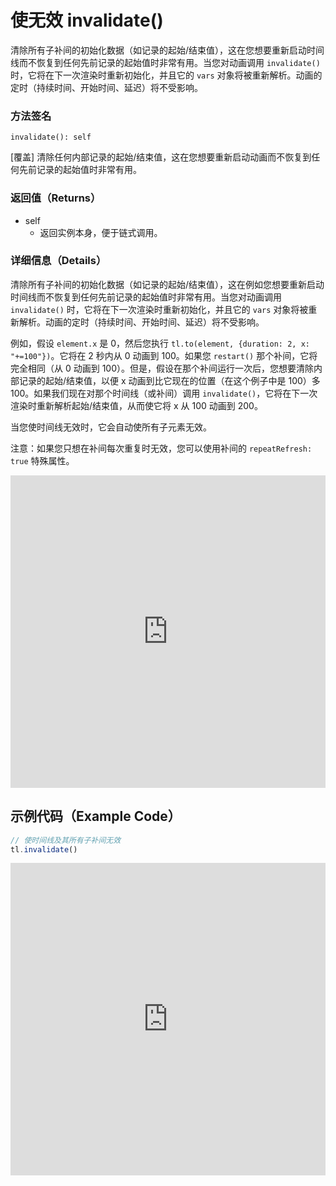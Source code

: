 # 使无效 invalidate()

清除所有子补间的初始化数据（如记录的起始/结束值），这在您想要重新启动时间线而不恢复到任何先前记录的起始值时非常有用。当您对动画调用 `invalidate()` 时，它将在下一次渲染时重新初始化，并且它的 `vars` 对象将被重新解析。动画的定时（持续时间、开始时间、延迟）将不受影响。

### 方法签名

```plaintext
invalidate(): self
```

[覆盖] 清除任何内部记录的起始/结束值，这在您想要重新启动动画而不恢复到任何先前记录的起始值时非常有用。

### 返回值（Returns）

- self
  - 返回实例本身，便于链式调用。

### 详细信息（Details）

清除所有子补间的初始化数据（如记录的起始/结束值），这在例如您想要重新启动时间线而不恢复到任何先前记录的起始值时非常有用。当您对动画调用 `invalidate()` 时，它将在下一次渲染时重新初始化，并且它的 `vars` 对象将被重新解析。动画的定时（持续时间、开始时间、延迟）将不受影响。

例如，假设 `element.x` 是 0，然后您执行 `tl.to(element, {duration: 2, x: "+=100"})`。它将在 2 秒内从 0 动画到 100。如果您 `restart()` 那个补间，它将完全相同（从 0 动画到 100）。但是，假设在那个补间运行一次后，您想要清除内部记录的起始/结束值，以便 x 动画到比它现在的位置（在这个例子中是 100）多 100。如果我们现在对那个时间线（或补间）调用 `invalidate()`，它将在下一次渲染时重新解析起始/结束值，从而使它将 x 从 100 动画到 200。

当您使时间线无效时，它会自动使所有子元素无效。

注意：如果您只想在补间每次重复时无效，您可以使用补间的 `repeatRefresh: true` 特殊属性。

<iframe src="https://www.youtube.com/embed/p1MAs-P_APk?si=500" width="100%" height="500" frameborder="0" allowfullscreen></iframe>

## 示例代码（Example Code）

```javascript
// 使时间线及其所有子补间无效
tl.invalidate()
```

<iframe src="https://codepen.io/GreenSock/pen/ZEzajvN" width="100%" height="500" frameborder="0" allowfullscreen></iframe>
